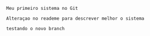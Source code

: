 	Meu primeiro sistema no Git

	Alteraçao no reademe para descrever melhor o sistema

	testando o novo branch